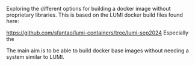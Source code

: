 Exploring the different options for building a docker image without proprietary libraries. 
This is based on the LUMI docker build files found here:

https://github.com/sfantao/lumi-containers/tree/lumi-sep2024
Especially the 


The main aim is to be able to build docker base images without needing a system similar to LUMI.  